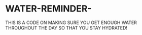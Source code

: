 # WATER-REMINDER-
THIS IS A CODE ON MAKING SURE YOU GET ENOUGH WATER THROUGHOUT THE DAY SO THAT YOU STAY HYDRATED!
